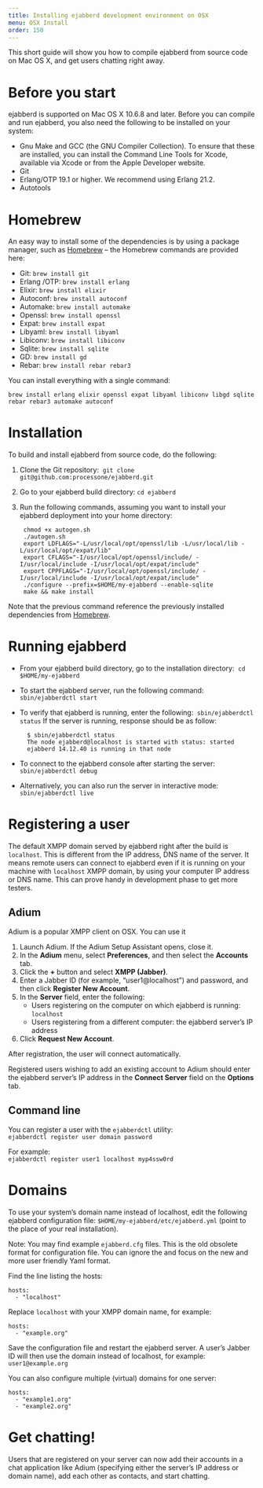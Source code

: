 ```yaml
---
title: Installing ejabberd development environment on OSX
menu: OSX Install
order: 150
---
```


This short guide will show you how to compile ejabberd from source
code on Mac OS X, and get users chatting right away.

# Before you start

ejabberd is supported on Mac OS X 10.6.8 and later. Before you can
compile and run ejabberd, you also need the following to be installed
on your system:

* Gnu Make and GCC (the GNU Compiler Collection). To ensure that these
  are installed, you can install the Command Line Tools for Xcode,
  available via Xcode or from the Apple Developer website.
* Git
* Erlang/OTP 19.1 or higher. We recommend using Erlang 21.2.
* Autotools

# Homebrew

An easy way to install some of the dependencies is by using a package
manager, such as [Homebrew](https://brew.sh/) – the Homebrew commands
are provided here:

* Git: `brew install git`
* Erlang /OTP: `brew install erlang`
* Elixir: `brew install elixir`
* Autoconf: `brew install autoconf`
* Automake: `brew install automake`
* Openssl: `brew install openssl`
* Expat: `brew install expat`
* Libyaml: `brew install libyaml`
* Libiconv: `brew install libiconv`
* Sqlite: `brew install sqlite`
* GD: `brew install gd`
* Rebar: `brew install rebar rebar3`

You can install everything with a single command:

    
    brew install erlang elixir openssl expat libyaml libiconv libgd sqlite rebar rebar3 automake autoconf 

# Installation

To build and install ejabberd from source code, do the following:

1. Clone the Git repository:  `git clone git@github.com:processone/ejabberd.git`
2. Go to your ejabberd build directory: `cd ejabberd`
3. Run the following commands, assuming you want to install your
   ejabberd deployment into your home directory:

        chmod +x autogen.sh
        ./autogen.sh
        export LDFLAGS="-L/usr/local/opt/openssl/lib -L/usr/local/lib -L/usr/local/opt/expat/lib"
        export CFLAGS="-I/usr/local/opt/openssl/include/ -I/usr/local/include -I/usr/local/opt/expat/include"
        export CPPFLAGS="-I/usr/local/opt/openssl/include/ -I/usr/local/include -I/usr/local/opt/expat/include"
        ./configure --prefix=$HOME/my-ejabberd --enable-sqlite
        make && make install

Note that the previous command reference the previously installed
dependencies from [Homebrew](https://brew.sh/).

# Running ejabberd

* From your ejabberd build directory, go to the installation directory:  `cd $HOME/my-ejabberd`
* To start the ejabberd server, run the following command:  `sbin/ejabberdctl start`
* To verify that ejabberd is running, enter the following:  `sbin/ejabberdctl status`
  If the server is running, response should be as follow:

  ```
    $ sbin/ejabberdctl status
    The node ejabberd@localhost is started with status: started
    ejabberd 14.12.40 is running in that node
  ```

* To connect to the ejabberd console after starting the server:  `sbin/ejabberdctl debug`
* Alternatively, you can also run the server in interactive mode:  `sbin/ejabberdctl live`

# Registering a user

The default XMPP domain served by ejabberd right after the build is
`localhost`. This is different from the IP address, DNS name of the
server. It means remote users can connect to ejabberd even if it is
running on your machine with `localhost` XMPP domain, by using your
computer IP address or DNS name.
This can prove handy in development phase to get more testers.

## Adium

Adium is a popular XMPP client on OSX. You can use it 

1. Launch Adium. If the Adium Setup Assistant opens, close it.
2. In the **Adium** menu, select **Preferences**, and then select the **Accounts** tab.
3. Click the **+** button and select **XMPP (Jabber)**.
4. Enter a Jabber ID (for example, “user1@localhost”) and password, and then click **Register New Account**.
5. In the **Server** field, enter the following:
	* Users registering on the computer on which ejabberd is running: `localhost`
	* Users registering from a different computer: the ejabberd server’s IP address
6. Click **Request New Account**.

After registration, the user will connect automatically.

Registered users wishing to add an existing account to Adium should
enter the ejabberd server’s IP address in the **Connect Server**
field on the **Options** tab.

## Command line

You can register a user with the `ejabberdctl` utility:  
`ejabberdctl register user domain password`

For example:  
`ejabberdctl register user1 localhost myp4ssw0rd`

# Domains

To use your system’s domain name instead of localhost, edit the
following ejabberd configuration file:
`$HOME/my-ejabberd/etc/ejabberd.yml` (point to the place of your real
installation).

Note: You may find example `ejabberd.cfg` files. This is the old
obsolete format for configuration file. You can ignore the and focus
on the new and more user friendly Yaml format.

Find the line listing the hosts:
```
hosts:
  - "localhost"
```

Replace `localhost` with your XMPP domain name, for example:
```
hosts:
  - "example.org"
```

Save the configuration file and restart the ejabberd server.
A user’s Jabber ID will then use the domain instead of localhost,
for example: `user1@example.org`

You can also configure multiple (virtual) domains for one server:
```
hosts:
  - "example1.org"
  - "example2.org"
```

# Get chatting!

Users that are registered on your server can now add their accounts in
a chat application like Adium (specifying either the server’s IP
address or domain name), add each other as contacts, and start
chatting.

